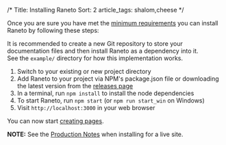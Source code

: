 /*
Title: Installing Raneto
Sort: 2
article_tags: shalom,cheese
*/

Once you are sure you have met the [minimum requirements](%base_url%/install/requirements) you can install
Raneto by following these steps:

It is recommended to create a new Git repository to store your documentation files and then install Raneto as a dependency into it.  
See the `example/` directory for how this implementation works.

1. Switch to your existing or new project directory
2. Add Raneto to your project via NPM's package.json file or downloading the latest version from the [releases page](https://github.com/gilbitron/Raneto/releases)
3. In a terminal, run `npm install` to install the node dependencies
4. To start Raneto, run `npm start` (or `npm run start_win` on Windows)
5. Visit `http://localhost:3000` in your web browser

You can now start [creating pages](%base_url%/usage/creating-pages).

**NOTE:** See the [Production Notes](%base_url%/install/production-notes) when installing for a live site.
